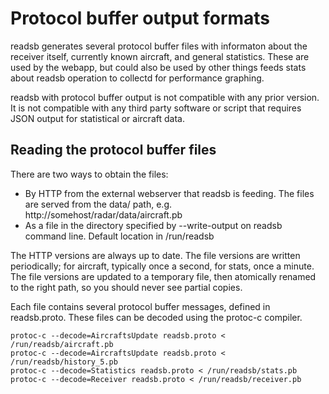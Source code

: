 # Protocol buffer output formats

readsb generates several protocol buffer files with informaton about the receiver itself, currently known aircraft,
and general statistics. These are used by the webapp, but could also be used by other things feeds stats
about readsb operation to collectd for performance graphing.

readsb with protocol buffer output is not compatible with any prior version. It is not compatible with any third party software
or script that requires JSON output for statistical or aircraft data.

## Reading the protocol buffer files

There are two ways to obtain the files:

 * By HTTP from the external webserver that readsb is feeding. The files are served from the data/ path, e.g. http://somehost/radar/data/aircraft.pb
 * As a file in the directory specified by --write-output on readsb command line. Default location in /run/readsb

The HTTP versions are always up to date.
The file versions are written periodically; for aircraft, typically once a second, for stats, once a minute.
The file versions are updated to a temporary file, then atomically renamed to the right path, so you should never see partial copies.

Each file contains several protocol buffer messages, defined in readsb.proto. These files can be decoded using the protoc-c compiler.

```
protoc-c --decode=AircraftsUpdate readsb.proto < /run/readsb/aircraft.pb
protoc-c --decode=AircraftsUpdate readsb.proto < /run/readsb/history_5.pb
protoc-c --decode=Statistics readsb.proto < /run/readsb/stats.pb
protoc-c --decode=Receiver readsb.proto < /run/readsb/receiver.pb
```
